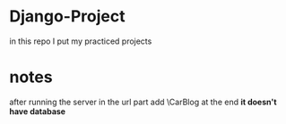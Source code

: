 # Django-Project
in this repo I put my practiced projects

# notes
after running the server in the url part add \CarBlog at the end
**it doesn't have database**
